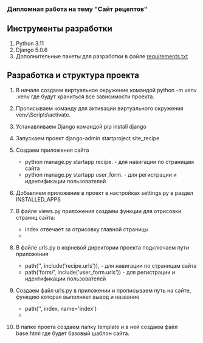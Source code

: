 ### Дипломная работа на тему "Сайт рецептов"

## Инструменты разработки

1. Python 3.11
2. Django 5.0.6
3. Дополнительные пакеты для разработки в
   файле [requirements.txt](https://github.com/Denis-Davydov-get/Diplom/blob/main/requirements.txt)

## Разработка и структура проекта

1. В начале создаем виртуальное окружение командой python -m venv .venv где будут храниться все зависимости проекта.
2. Прописываем команду для активации виртуального окружения venv\Scripts\activate.
3. Устанавливаем Django командой pip install django
4. Запускаем проект django-admin startproject site_recipe
5. Создаем приложения сайта 
   - python manage.py startapp recipe. - для навигации по страницам сайта
   - python manage.py startapp user_form. - для регистрации и идентификации пользователей
6. Добавляем приложение в проект в настройках settings.py в раздел INSTALLED_APPS
7. В файле views.py приложения создаем функции для отрисовки страниц сайта:
   - index отвечает за отрисовку главной страницы
   - 
8. В файле urls.py в корневой директории проекта подключаем пути приложения 
   - path('', include('recipe.urls')), - для навигации по страницам сайта
   - path('form/', include('user_form.urls')) - для регистрации и идентификации пользователей

9. Создаем файл urls.py в приложении и прописываем путь на сайте, функцию которая выполняет вывод и название
   - path('', index, name='index')
   - 
10. В папке проета создаем папку template и в ней создаем файл base.html где будет базовый шаблон сайта.
